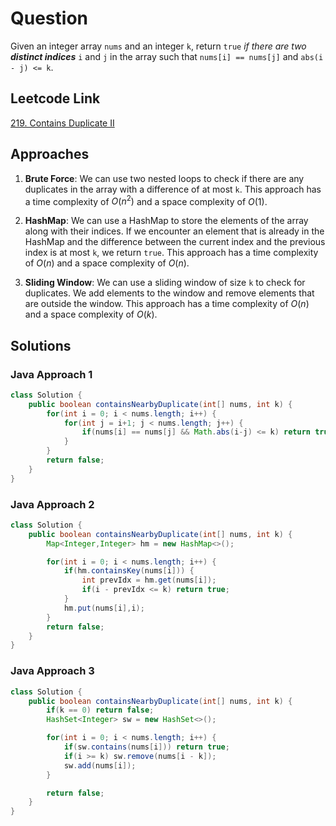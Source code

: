 # Question

Given an integer array `nums` and an integer `k`, return `true` _if there are two **distinct indices**_ `i` and `j` in the array such that `nums[i] == nums[j]` and `abs(i - j) <= k`.

## Leetcode Link

[219. Contains Duplicate II](https://leetcode.com/problems/contains-duplicate-ii)

## Approaches

1. **Brute Force**: We can use two nested loops to check if there are any duplicates in the array with a difference of at most `k`. This approach has a time complexity of $O(n^2)$ and a space complexity of $O(1)$.

2. **HashMap**: We can use a HashMap to store the elements of the array along with their indices. If we encounter an element that is already in the HashMap and the difference between the current index and the previous index is at most `k`, we return `true`. This approach has a time complexity of $O(n)$ and a space complexity of $O(n)$.

3. **Sliding Window**: We can use a sliding window of size `k` to check for duplicates. We add elements to the window and remove elements that are outside the window. This approach has a time complexity of $O(n)$ and a space complexity of $O(k)$.

## Solutions

### Java Approach 1

```Java
class Solution {
    public boolean containsNearbyDuplicate(int[] nums, int k) {
        for(int i = 0; i < nums.length; i++) {
            for(int j = i+1; j < nums.length; j++) {
                if(nums[i] == nums[j] && Math.abs(i-j) <= k) return true;
            }
        }
        return false;
    }
}
```

### Java Approach 2

```Java
class Solution {
    public boolean containsNearbyDuplicate(int[] nums, int k) {
        Map<Integer,Integer> hm = new HashMap<>();

        for(int i = 0; i < nums.length; i++) {
            if(hm.containsKey(nums[i])) {
                int prevIdx = hm.get(nums[i]);
                if(i - prevIdx <= k) return true;
            }
            hm.put(nums[i],i);
        }
        return false;
    }
}
```

### Java Approach 3

```Java
class Solution {
    public boolean containsNearbyDuplicate(int[] nums, int k) {
        if(k == 0) return false;
        HashSet<Integer> sw = new HashSet<>();

        for(int i = 0; i < nums.length; i++) {
            if(sw.contains(nums[i])) return true;
            if(i >= k) sw.remove(nums[i - k]);
            sw.add(nums[i]);
        }

        return false;
    }
}
```
